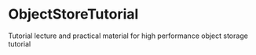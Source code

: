 # ObjectStoreTutorial
Tutorial lecture and practical material for high performance object storage tutorial
